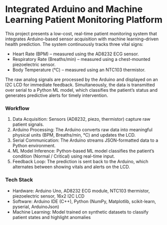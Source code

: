 # Integrated Arduino and Machine Learning Patient Monitoring Platform
This project presents a low-cost, real-time patient monitoring system that integrates Arduino-based sensor acquisition with machine learning–driven health prediction. The system continuously tracks three vital signs:

- Heart Rate (BPM) – measured using the AD8232 ECG sensor.
- Respiratory Rate (Breaths/min) – measured using a chest-mounted piezoelectric sensor.
- Body Temperature (°C) – measured using an NTC103 thermistor.

The raw analog signals are processed by the Arduino and displayed on an I2C LCD for immediate feedback. Simultaneously, the data is transmitted over serial to a Python ML model, which classifies the patient’s status and generates predictive alerts for timely intervention.

### Workflow
1) Data Acquisition: Sensors (AD8232, piezo, thermistor) capture raw patient signals.
2) Arduino Processing: The Arduino converts raw data into meaningful physical units (BPM, Breaths/min, °C) and updates the LCD.
3) Serial Communication: The Arduino streams JSON-formatted data to a Python environment.
4) ML Model Inference: Python-based ML model classifies the patient’s condition (Normal / Critical) using real-time input.
5) Feedback Loop: The prediction is sent back to the Arduino, which alternates between showing vitals and alerts on the LCD.

### Tech Stack
- Hardware: Arduino Uno, AD8232 ECG module, NTC103 thermistor, piezoelectric sensor, 16x2 I2C LCD
- Software: Arduino IDE (C++), Python (NumPy, Matplotlib, scikit-learn, pyserial, ArduinoJson)
- Machine Learning: Model trained on synthetic datasets to classify patient states and highlight anomalies
